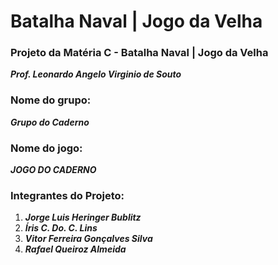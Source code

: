 # Batalha Naval | Jogo da Velha
### Projeto da Matéria C - Batalha Naval | Jogo da Velha
***Prof. Leonardo Angelo Virginio de Souto***
### Nome do grupo: 
***Grupo do Caderno*** 
### Nome do jogo: 
***JOGO DO CADERNO*** 

### Integrantes do Projeto: 

1. ***Jorge Luis Heringer Bublitz***
2. ***Íris C. Do. C. Lins***
3. ***Vitor Ferreira Gonçalves Silva***
4. ***Rafael Queiroz Almeida***
